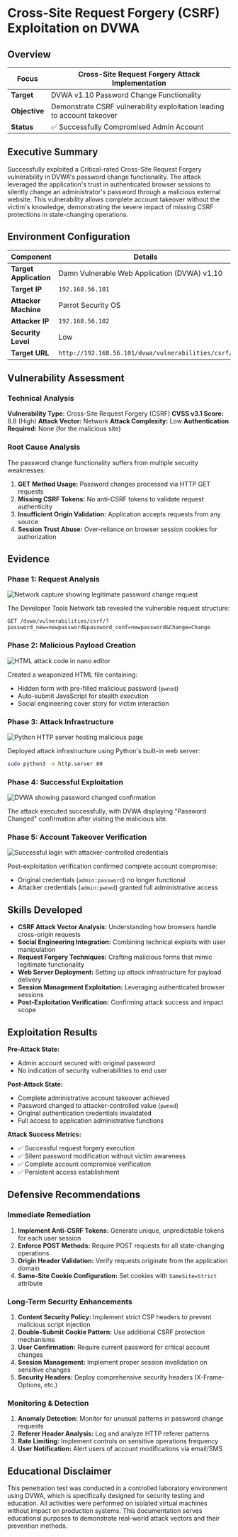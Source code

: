 # Cross-Site Request Forgery (CSRF) Exploitation on DVWA

## Overview

| **Focus** | Cross-Site Request Forgery Attack Implementation |
|-----------|--------------------------------------------------|
| **Target** | DVWA v1.10 Password Change Functionality |
| **Objective** | Demonstrate CSRF vulnerability exploitation leading to account takeover |
| **Status** | ✅ Successfully Compromised Admin Account |

## Executive Summary

Successfully exploited a Critical-rated Cross-Site Request Forgery vulnerability in DVWA's password change functionality. The attack leveraged the application's trust in authenticated browser sessions to silently change an administrator's password through a malicious external website. This vulnerability allows complete account takeover without the victim's knowledge, demonstrating the severe impact of missing CSRF protections in state-changing operations.

## Environment Configuration

| Component | Details |
|-----------|---------|
| **Target Application** | Damn Vulnerable Web Application (DVWA) v1.10 |
| **Target IP** | `192.168.56.101` |
| **Attacker Machine** | Parrot Security OS |
| **Attacker IP** | `192.168.56.102` |
| **Security Level** | Low |
| **Target URL** | `http://192.168.56.101/dvwa/vulnerabilities/csrf/` |

## Vulnerability Assessment

### Technical Analysis

**Vulnerability Type:** Cross-Site Request Forgery (CSRF)
**CVSS v3.1 Score:** 8.8 (High)
**Attack Vector:** Network
**Attack Complexity:** Low
**Authentication Required:** None (for the malicious site)

### Root Cause Analysis

The password change functionality suffers from multiple security weaknesses:

1. **GET Method Usage:** Password changes processed via HTTP GET requests
2. **Missing CSRF Tokens:** No anti-CSRF tokens to validate request authenticity  
3. **Insufficient Origin Validation:** Application accepts requests from any source
4. **Session Trust Abuse:** Over-reliance on browser session cookies for authorization

## Evidence

### Phase 1: Request Analysis
![Network capture showing legitimate password change request](get_request.png)

The Developer Tools Network tab revealed the vulnerable request structure:
```
GET /dvwa/vulnerabilities/csrf/?password_new=newpassword&password_conf=newpassword&Change=Change
```

### Phase 2: Malicious Payload Creation
![HTML attack code in nano editor](csrf_attack_code.png)

Created a weaponized HTML file containing:
- Hidden form with pre-filled malicious password (`pwned`)
- Auto-submit JavaScript for stealth execution
- Social engineering cover story for victim interaction

### Phase 3: Attack Infrastructure
![Python HTTP server hosting malicious page](hosting.png)

Deployed attack infrastructure using Python's built-in web server:
```bash
sudo python3 -m http.server 80
```

### Phase 4: Successful Exploitation
![DVWA showing password changed confirmation](maliciuos_site.png)

The attack executed successfully, with DVWA displaying "Password Changed" confirmation after visiting the malicious site.

### Phase 5: Account Takeover Verification
![Successful login with attacker-controlled credentials](loggedin_as_attacker.png)

Post-exploitation verification confirmed complete account compromise:
- Original credentials (`admin:password`) no longer functional
- Attacker credentials (`admin:pwned`) granted full administrative access

## Skills Developed

- **CSRF Attack Vector Analysis:** Understanding how browsers handle cross-origin requests
- **Social Engineering Integration:** Combining technical exploits with user manipulation  
- **Request Forgery Techniques:** Crafting malicious forms that mimic legitimate functionality
- **Web Server Deployment:** Setting up attack infrastructure for payload delivery
- **Session Management Exploitation:** Leveraging authenticated browser sessions
- **Post-Exploitation Verification:** Confirming attack success and impact scope

## Exploitation Results

**Pre-Attack State:**
- Admin account secured with original password
- No indication of security vulnerabilities to end user

**Post-Attack State:**  
- Complete administrative account takeover achieved
- Password changed to attacker-controlled value (`pwned`)
- Original authentication credentials invalidated
- Full access to application administrative functions

**Attack Success Metrics:**
- ✅ Successful request forgery execution
- ✅ Silent password modification without victim awareness  
- ✅ Complete account compromise verification
- ✅ Persistent access establishment

## Defensive Recommendations

### Immediate Remediation
1. **Implement Anti-CSRF Tokens:** Generate unique, unpredictable tokens for each user session
2. **Enforce POST Methods:** Require POST requests for all state-changing operations
3. **Origin Header Validation:** Verify requests originate from the application domain
4. **Same-Site Cookie Configuration:** Set cookies with `SameSite=Strict` attribute

### Long-Term Security Enhancements
1. **Content Security Policy:** Implement strict CSP headers to prevent malicious script injection
2. **Double-Submit Cookie Pattern:** Use additional CSRF protection mechanisms
3. **User Confirmation:** Require current password for critical account changes
4. **Session Management:** Implement proper session invalidation on sensitive changes
5. **Security Headers:** Deploy comprehensive security headers (X-Frame-Options, etc.)

### Monitoring & Detection
1. **Anomaly Detection:** Monitor for unusual patterns in password change requests
2. **Referer Header Analysis:** Log and analyze HTTP referer patterns
3. **Rate Limiting:** Implement controls on sensitive operations frequency
4. **User Notification:** Alert users of account modifications via email/SMS

## Educational Disclaimer

This penetration test was conducted in a controlled laboratory environment using DVWA, which is specifically designed for security testing and education. All activities were performed on isolated virtual machines without impact on production systems. This documentation serves educational purposes to demonstrate real-world attack vectors and their prevention methods.
